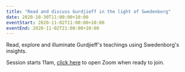 ```yaml
---
title: "Read and discuss Gurdjieff in the light of Swedenborg"
date: 2020-10-30T11:00:00+10:00
eventStart: 2020-11-02T11:00:00+10:00
eventEnd: 2020-11-02T21:00:00+10:00
---
```


Read, explore and illuminate Gurdjieff's teachings using Swedenborg's insights.

Session starts 11am, [click here](https://us02web.zoom.us/j/702567371?pwd=MFYra0FnZmhXSHZXYlJ3VE5GMGkwZz09) to open Zoom when ready to join.